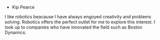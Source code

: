 - Kip Pearce

I like robotics beacause I have always engoyed creativity and problems solving. Robotics offers the perfect outlet for me to explore this interest. I look up to companies who have innovated the field such as Boston Dynamics. 